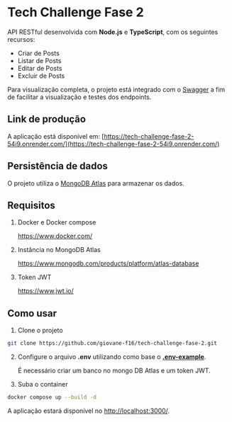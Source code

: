 # Tech Challenge Fase 2

API RESTful desenvolvida com **Node.js** e **TypeScript**, com os seguintes recursos:
- Criar de Posts
- Listar de Posts
- Editar de Posts
- Excluir de Posts

Para visualização completa, o projeto está integrado com o [Swagger](https://swagger.io/) a fim de facilitar a visualização e testes dos endpoints.

## Link de produção

A aplicação está disponível em:
[https://tech-challenge-fase-2-54i9.onrender.com/](https://tech-challenge-fase-2-54i9.onrender.com/)

## Persistência de dados
O projeto utiliza o [MongoDB Atlas](https://www.mongodb.com/products/platform/atlas-database) para armazenar os dados.


## Requisitos
1. Docker e Docker compose

    https://www.docker.com/

2. Instância no MongoDB Atlas

    https://www.mongodb.com/products/platform/atlas-database

3. Token JWT

    https://www.jwt.io/


## Como usar
1. Clone o projeto

```bash
git clone https://github.com/giovane-f16/tech-challenge-fase-2.git
```

2. Configure o arquivo **.env** utilizando como base o **[.env-example](./app/.env.example)**.

    É necessário criar um banco no mongo DB Atlas e um token JWT.

3. Suba o container

```bash
docker compose up --build -d
```
A aplicação estará disponível no [http://localhost:3000/](http://localhost:3000/).